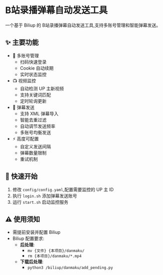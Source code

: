# B站录播弹幕自动发送工具

一个基于 Biliup 的 B站录播弹幕自动发送工具,支持多账号管理和智能弹幕发送。

## ✨ 主要功能

- 🔑 多账号管理
  - 扫码快速登录
  - Cookie 自动续期
  - 实时状态监控
- 📺 视频监控
  - 自动检测 UP 主新视频
  - 支持关键词匹配
  - 定时轮询更新
- 💬 弹幕发送
  - 支持 XML 弹幕导入
  - 智能去重过滤
  - 自动调节发送频率
  - 多账号均衡发送
- ⚡️ 高度可配置
  - 自定义发送间隔
  - 弹幕数量限制
  - 重试机制

## 🚀 快速开始

1. 修改 `config/config.yaml`,配置需要监控的 UP 主 ID
2. 执行 `login.sh` 添加弹幕发送账号
3. 运行 `start.sh` 启动监控服务

## ⚠️ 使用须知

- 需提前安装并配置 Biliup
- Biliup 配置要求:
    - **后处理**:
        - `mv {文件} {本项目}/danmaku/`
        - `rm {本项目}/danmaku/*.mp4`
    - **下载后处理**:
        - `python3 /biliup/danmaku/add_pending.py`
